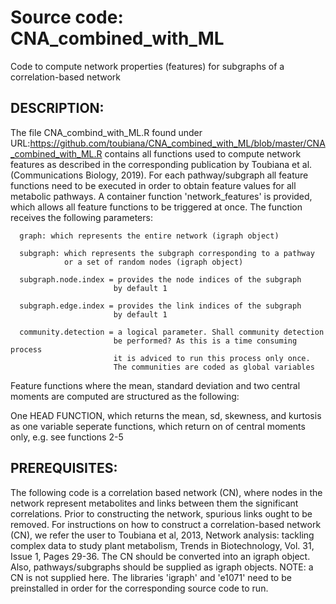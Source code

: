 # Source code: CNA_combined_with_ML
Code to compute network properties (features) for subgraphs of a correlation-based network
## DESCRIPTION:
The file CNA_combind_with_ML.R found under URL:https://github.com/toubiana/CNA_combined_with_ML/blob/master/CNA_combined_with_ML.R
contains all functions used to compute network features as described in the
corresponding publication by Toubiana et al. (Communications Biology, 2019).
For each pathway/subgraph all feature functions need to be executed in order
to obtain feature values for all metabolic pathways.
A container function 'network_features' is provided, which allows all feature functions
to be triggered at once.
The function receives the following parameters:

      graph: which represents the entire network (igraph object)
      
      subgraph: which represents the subgraph corresponding to a pathway
                or a set of random nodes (igraph object)
                
      subgraph.node.index = provides the node indices of the subgraph
                           by default 1
                           
      subgraph.edge.index = provides the link indices of the subgraph
                           by default 1
                           
      community.detection = a logical parameter. Shall community detection
                           be performed? As this is a time consuming process
                           it is adviced to run this process only once.
                           The communities are coded as global variables

 Feature functions where the mean, standard deviation and two central moments are computed are
 structured as the following:
 
 One HEAD FUNCTION, which returns the mean, sd, skewness, and kurtosis as one variable
 seperate functions, which return on of central moments only, e.g. see functions 2-5

 ## PREREQUISITES:
 The following code is a correlation based network (CN), where nodes in the network
 represent metabolites and links between them the significant correlations.
 Prior to constructing the network, spurious links ought to be removed.
 For instructions on how to construct a correlation-based network (CN), we refer the user to
 Toubiana et al, 2013, Network analysis: tackling complex data to study plant metabolism,
 Trends in Biotechnology, Vol. 31, Issue 1, Pages 29-36.
 The CN should be converted into an igraph object.
 Also, pathways/subgraphs should be supplied as igraph objects.
 NOTE: a CN is not supplied here.
 The libraries 'igraph' and 'e1071' need to be preinstalled in order for the corresponding
 source code to run.

